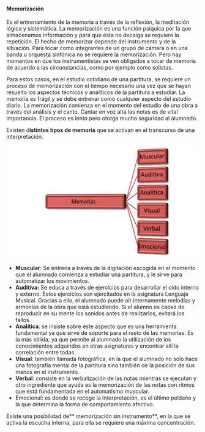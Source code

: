 #### Memorización

Es el entrenamiento de la memoria a través de la reflexión, la meditación lógica y sistemática. La memorización es una función psíquica por la que almacenamos información y para que ésta no decaiga se requiere la repetición. El hecho de memorizar depende del instrumento y de la situación. Para tocar como integrantes de un grupo de cámara o en una banda u orquesta sinfónica no se requiere la memorización. Pero hay momentos en que los instrumentistas se ven obligados a tocar de memoria de acuerdo a las circunstancias, como por ejemplo como solistas.

Para estos casos, en el estudio cotidiano de una partitura, se requiere un proceso de memorización con el tiempo necesario una vez que se hayan resuelto los aspectos técnicos y analíticos de la partitura a estudiar. La memoria es frágil y se debe entrenar como cualquier aspecto del estudio diario. La memorización comienza en el momento del estudio de una obra a través del análisis y el canto. Cantar en voz alta  las notas es de vital importancia. El proceso es lento pero otorga mucha seguridad al alumnado.

Existen d**istintos tipos de memoria** que se activan en el transcurso de una interpretación.

![](/images/image8.png)

* **Muscular**: Se entrena a través de la digitación escogida en el momento que el alumnado comienza a estudiar una partitura, y le sirve para automatizar los movimientos.
* **Auditiva:** Se educa a través de ejercicios para desarrollar el oído interno y externo. Estos ejercicios son ejercitados en la asignatura Lenguaje Musical. Gracias a ello, el alumnado puede oír internamente melodías y armonías de la obra que está estudiando. Si el alumno es capaz de reproducir en su mente los sonidos antes de realizarlos, evitará los fallos.
* **Analítica**: se insiste sobre este aspecto que es una herramienta fundamental  ya que sirve de soporte para el resto de las memorias. Es la más sólida, ya que permite al alumnado la utilización de los conocimientos adquiridos en otras asignaturas y encontrar allí la correlación entre todas.
* **Visual**: también llamada fotográfica, en la que el alumnado no solo hace una fotografía mental de la partitura sino también de la posición de sus manos en el instrumento.
* **Verbal**: consiste en la verbalización de las notas mientras se ejecutan y otro ingrediente que ayuda es la memorización de las notas con ritmos que está fundamentada en el automatismo muscular.
* Emocional: es donde se recoge la interpretación, es el último peldaño y la que determina la forma de comportamiento afectivo.

Existe una posibilidad de** memorización sin instrumento**, en la que se activa la escucha interna, para ella se requiere una máxima concentración.

#### 



